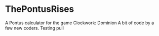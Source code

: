 # ThePontusRises
A Pontus calculator for the game Clockwork: Dominion
A bit of code by a few new coders.
Testing pull
